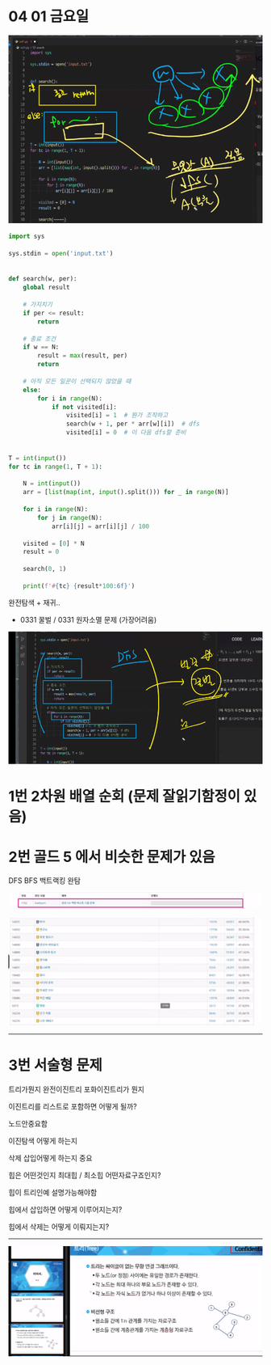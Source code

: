 # 04 01 금요일

![image-20220401130856511](04%2001%20%EA%B8%88%EC%9A%94%EC%9D%BC.assets/image-20220401130856511.png)



```python
import sys

sys.stdin = open('input.txt')


def search(w, per):
    global result

    # 가지치기
    if per <= result:
        return

    # 종료 조건
    if w == N:
        result = max(result, per)
        return

    # 아직 모든 일꾼이 선택되지 않았을 때
    else:
        for i in range(N):
            if not visited[i]:
                visited[i] = 1  # 뭔가 조작하고
                search(w + 1, per * arr[w][i])  # dfs
                visited[i] = 0  # 이 다음 dfs할 준비


T = int(input())
for tc in range(1, T + 1):

    N = int(input())
    arr = [list(map(int, input().split())) for _ in range(N)]

    for i in range(N):
        for j in range(N):
            arr[i][j] = arr[i][j] / 100

    visited = [0] * N
    result = 0

    search(0, 1)

    print(f'#{tc} {result*100:6f}')
```





완전탐색 + 재귀..

* 0331 꿀벌  / 0331 원자소멸 문제 (가장어려움)

![image-20220401134120197](04%2001%20%EA%B8%88%EC%9A%94%EC%9D%BC.assets/image-20220401134120197.png)









# 1번 2차원 배열 순회 (문제 잘읽기함정이 있음)



# 2번 골드 5 에서 비슷한 문제가 있음 

DFS BFS 백트랙킹 완탐

![image-20220401173810439](04%2001%20%EA%B8%88%EC%9A%94%EC%9D%BC.assets/image-20220401173810439.png)



![image-20220401173742219](04%2001%20%EA%B8%88%EC%9A%94%EC%9D%BC.assets/image-20220401173742219.png)

---

# 3번 서술형 문제

트리가뭔지 완전이진트리 포화이진트리가 뭔지

이진트리를 리스트로 포함하면 어떻게 될까?

노드안중요함

이진탐색 어떻게 하는지

삭제 삽입어떻게 하는지 중요 

힙은 어떤것인지 최대힙 / 최소힙 어떤자료구죠인지?



힙이 트리인예 설명가능해야함

힙에서 삽입하면 어떻게 이루어지는지?

힙에서 삭제는 어떻게 이뤄지는지?

---

![image-20220401173518096](04%2001%20%EA%B8%88%EC%9A%94%EC%9D%BC.assets/image-20220401173518096.png)